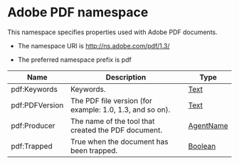 # Adobe PDF namespace

This namespace specifies properties used with Adobe PDF documents.

- The namespace URI is http://ns.adobe.com/pdf/1.3/

- The preferred namespace prefix is pdf

|Name|Description|Type|
|----|-----------|----|
|pdf:Keywords|Keywords.  |[Text](./XMPDataTypes/CoreProperties.md#Text)|
|pdf:PDFVersion|The PDF file version (for example: 1.0, 1.3, and so on).  |[Text](./XMPDataTypes/CoreProperties.md#Text)|
|pdf:Producer|The name of the tool that created the PDF document.  |[AgentName](./XMPDataTypes/CoreProperties.md#AgentName)|
|pdf:Trapped|True when the document has been trapped.  |[Boolean](./XMPDataTypes/CoreProperties.md#Boolean)|
